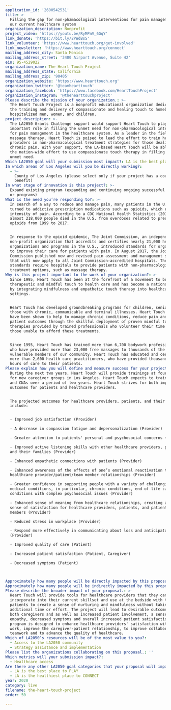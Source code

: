 ```yaml
---
application_id: '2600542531'
title: >-
  Filling the gap for non-phamacological interventions for pain management in
  our current healthcare system
organization_description: Nonprofit
project_video: 'https://youtu.be/RyMPnV_6GqY'
link_donate: 'https://bit.ly/2PWdBsS'
link_volunteer: 'https://www.hearttouch.org/get-involved'
link_newsletter: 'https://www.hearttouch.org/connect'
mailing_address_city: Santa Monica
mailing_address_street: '3400 Airport Avenue, Suite 42'
ein: 95-4529022
organization_name: The Heart Touch Project
mailing_address_state: California
mailing_address_zip: '90405'
organization_website: 'https://www.hearttouch.org'
organization_twitter: '@teamhearttouch'
organization_facebook: 'https://www.facebook.com/HeartTouchProject'
organization_instagram: '@thehearttouchproject'
Please describe the mission of your organization.: >-
  The Heart Touch Project is a nonprofit educational organization dedicated to
  the training and delivery of compassionate and healing touch to homebound or
  hospitalized men, women, and children. 
project_description: >-
  The LA2050 Grants Challenge support would support Heart Touch to play an
  important role in filling the unmet need for non-pharmacological interventions
  for pain management in the healthcare system. As a leader in the field of
  massage therapy, Heart Touch is poised to lead the effort to train healthcare
  providers in non-pharmacological treatment strategies for those dealing with
  chronic pain. With your support, the LA-based Heart Touch will be able to lead
  the nation-wide effort to use compassionate touch therapy in filling this
  unmet need.
Which LA2050 goal will your submission most impact?: LA is the best place to LIVE
In which areas of Los Angeles will you be directly working?:
  - >-
    County of Los Angeles (please select only if your project has a countywide
    benefit)
In what stage of innovation is this project?: >-
  Expand existing program (expanding and continuing ongoing successful projects
  or programs)
What is the need you’re responding to?: >-
  In search of a way to reduce and manage pain, many patients in the U.S. have
  turned to addictive prescription medications such as opioids, which reduce the
  intensity of pain. According to a CDC National Health Statistics (2019),
  almost 218,000 people died in the U.S. from overdoses related to prescription
  opioids from 1999 to 2017. 


  In response to the opioid epidemic, The Joint Commission, an independent
  non-profit organization that accredits and certifies nearly 21,000 health care
  organizations and programs in the U.S., introduced standards for organizations
  to improve their care for patients with pain. In August 2017, the Joint
  Commission published new and revised pain assessment and management standards
  that will now apply to all Joint Commission-accredited hospitals. The new
  standards require hospitals to provide patients with non-pharmacological pain
  treatment options, such as massage therapy. 
Why is this project important to the work of your organization?: >-
  Since 1995, Heart Touch has been at the forefront of a movement to bring
  therapeutic and mindful touch to health care and has become a national leader
  by integrating mindfulness and empathetic touch therapy into healthcare
  settings.


  Heart Touch has developed groundbreaking programs for children, seniors, and
  those with chronic, communicable and terminal illnesses. Heart Touch programs
  have been shown to help to manage chronic conditions, reduce pain and improve
  patient outcomes through the skillful deployment of proven mindful touch
  therapies provided by trained professionals who volunteer their time to serve
  those unable to afford these treatments.


  Since 1995, Heart Touch has trained more than 6,700 bodywork professionals,
  who have provided more than 23,000 free massages to thousands of the most
  vulnerable members of our community. Heart Touch has educated and certified
  more than 2,600 health care practitioners, who have provided thousands of
  hours of care to their patients.
Please explain how you will define and measure success for your project.: >+
  During the next two years, Heart Touch will provide trainings at four sites
  for new caregiver groups in Los Angeles. Heart Touch expects to train 520 RNs
  and CNAs over a period of two years. Heart Touch strives for both improved
  outcomes for patients and healthcare providers.  


  The projected outcomes for healthcare providers, patients, and their families
  include: 


  - Improved job satisfaction (Provider) 

  - A decrease in compassion fatigue and depersonalization (Provider)

  - Greater attention to patients' personal and psychosocial concerns (Provider)

  - Improved active listening skills with other healthcare providers, patients
  and their families (Provider)

  - Enhanced empathetic connections with patients (Provider)

  - Enhanced awareness of the effects of one’s emotional reactivation the
  healthcare provider/patient/team member relationships (Provider)

  - Greater confidence in supporting people with a variety of challenging
  medical conditions, in particular, chronic conditions, end-of-life care and
  conditions with complex psychosocial issues (Provider)

  - Enhanced sense of meaning from healthcare relationships, creating a greater
  sense of satisfaction for healthcare providers, patients, and patient family
  members (Provider)

  - Reduced stress in workplace (Provider)

  - Respond more effectively in communicating about loss and anticipatory grief
  (Provider) 

  - Improved quality of care (Patient) 

  - Increased patient satisfaction (Patient, Caregiver) 

  - Decreased symptoms (Patient)



Approximately how many people will be directly impacted by this proposal?: '520'
Approximately how many people will be indirectly impacted by this proposal?: ''
Please describe the broader impact of your proposal.: >-
  Heart Touch will provide tools for healthcare providers that they can
  incorporate into their current skillset and use at the bedside with their
  patients to create a sense of nurturing and mindfulness without taking
  additional time or effort. The project will lead to desirable outcomes for
  both caregivers and as well as increased patient involvement, a sense of
  empathy, decreased symptoms and overall increased patient satisfaction. The
  program is designed to enhance healthcare providers' satisfaction with their
  work, improve the caregiver-patient relationship, to improve collaborative
  teamwork and to advance the quality of healthcare. 
Which of LA2050’s resources will be of the most value to you?:
  - Access to the LA2050 community
  - Strategy assistance and implementation
Please list the organizations collaborating on this proposal.: ''
Which metrics will your submission impact?:
  - Healthcare access
Are there any other LA2050 goal categories that your proposal will impact?:
  - LA is the best place to PLAY
  - LA is the healthiest place to CONNECT
year: 2020
category: live
filename: the-heart-touch-project
order: 50

---
```

